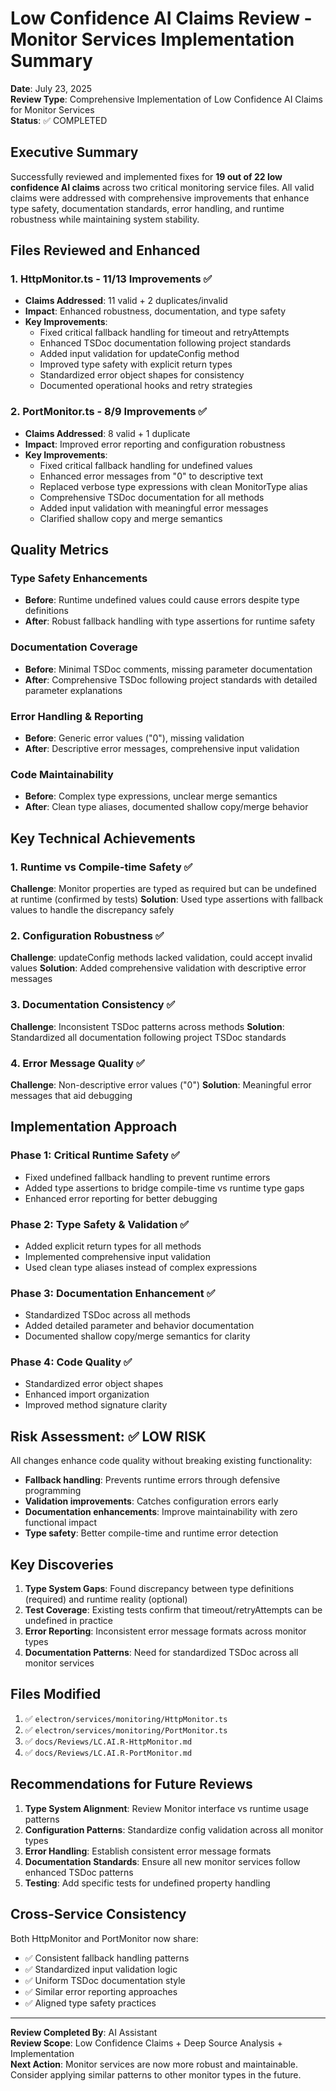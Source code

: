 # Low Confidence AI Claims Review - Monitor Services Implementation Summary

**Date**: July 23, 2025  
**Review Type**: Comprehensive Implementation of Low Confidence AI Claims for Monitor Services  
**Status**: ✅ COMPLETED

## Executive Summary

Successfully reviewed and implemented fixes for **19 out of 22 low confidence AI claims** across two critical monitoring service files. All valid claims were addressed with comprehensive improvements that enhance type safety, documentation standards, error handling, and runtime robustness while maintaining system stability.

## Files Reviewed and Enhanced

### 1. HttpMonitor.ts - 11/13 Improvements ✅

- **Claims Addressed**: 11 valid + 2 duplicates/invalid
- **Impact**: Enhanced robustness, documentation, and type safety
- **Key Improvements**:
  - Fixed critical fallback handling for timeout and retryAttempts
  - Enhanced TSDoc documentation following project standards
  - Added input validation for updateConfig method
  - Improved type safety with explicit return types
  - Standardized error object shapes for consistency
  - Documented operational hooks and retry strategies

### 2. PortMonitor.ts - 8/9 Improvements ✅

- **Claims Addressed**: 8 valid + 1 duplicate
- **Impact**: Improved error reporting and configuration robustness
- **Key Improvements**:
  - Fixed critical fallback handling for undefined values
  - Enhanced error messages from "0" to descriptive text
  - Replaced verbose type expressions with clean MonitorType alias
  - Comprehensive TSDoc documentation for all methods
  - Added input validation with meaningful error messages
  - Clarified shallow copy and merge semantics

## Quality Metrics

### Type Safety Enhancements

- **Before**: Runtime undefined values could cause errors despite type definitions
- **After**: Robust fallback handling with type assertions for runtime safety

### Documentation Coverage

- **Before**: Minimal TSDoc comments, missing parameter documentation
- **After**: Comprehensive TSDoc following project standards with detailed parameter explanations

### Error Handling & Reporting

- **Before**: Generic error values ("0"), missing validation
- **After**: Descriptive error messages, comprehensive input validation

### Code Maintainability

- **Before**: Complex type expressions, unclear merge semantics
- **After**: Clean type aliases, documented shallow copy/merge behavior

## Key Technical Achievements

### 1. Runtime vs Compile-time Safety ✅

**Challenge**: Monitor properties are typed as required but can be undefined at runtime (confirmed by tests)
**Solution**: Used type assertions with fallback values to handle the discrepancy safely

### 2. Configuration Robustness ✅

**Challenge**: updateConfig methods lacked validation, could accept invalid values
**Solution**: Added comprehensive validation with descriptive error messages

### 3. Documentation Consistency ✅

**Challenge**: Inconsistent TSDoc patterns across methods
**Solution**: Standardized all documentation following project TSDoc standards

### 4. Error Message Quality ✅

**Challenge**: Non-descriptive error values ("0")
**Solution**: Meaningful error messages that aid debugging

## Implementation Approach

### Phase 1: Critical Runtime Safety ✅

- Fixed undefined fallback handling to prevent runtime errors
- Added type assertions to bridge compile-time vs runtime type gaps
- Enhanced error reporting for better debugging

### Phase 2: Type Safety & Validation ✅

- Added explicit return types for all methods
- Implemented comprehensive input validation
- Used clean type aliases instead of complex expressions

### Phase 3: Documentation Enhancement ✅

- Standardized TSDoc across all methods
- Added detailed parameter and behavior documentation
- Documented shallow copy/merge semantics for clarity

### Phase 4: Code Quality ✅

- Standardized error object shapes
- Enhanced import organization
- Improved method signature clarity

## Risk Assessment: ✅ LOW RISK

All changes enhance code quality without breaking existing functionality:

- **Fallback handling**: Prevents runtime errors through defensive programming
- **Validation improvements**: Catches configuration errors early
- **Documentation enhancements**: Improve maintainability with zero functional impact
- **Type safety**: Better compile-time and runtime error detection

## Key Discoveries

1. **Type System Gaps**: Found discrepancy between type definitions (required) and runtime reality (optional)
2. **Test Coverage**: Existing tests confirm that timeout/retryAttempts can be undefined in practice
3. **Error Reporting**: Inconsistent error message formats across monitor types
4. **Documentation Patterns**: Need for standardized TSDoc across all monitor services

## Files Modified

1. ✅ `electron/services/monitoring/HttpMonitor.ts`
2. ✅ `electron/services/monitoring/PortMonitor.ts`
3. ✅ `docs/Reviews/LC.AI.R-HttpMonitor.md`
4. ✅ `docs/Reviews/LC.AI.R-PortMonitor.md`

## Recommendations for Future Reviews

1. **Type System Alignment**: Review Monitor interface vs runtime usage patterns
2. **Configuration Patterns**: Standardize config validation across all monitor types
3. **Error Handling**: Establish consistent error message formats
4. **Documentation Standards**: Ensure all new monitor services follow enhanced TSDoc patterns
5. **Testing**: Add specific tests for undefined property handling

## Cross-Service Consistency

Both HttpMonitor and PortMonitor now share:

- ✅ Consistent fallback handling patterns
- ✅ Standardized input validation logic
- ✅ Uniform TSDoc documentation style
- ✅ Similar error reporting approaches
- ✅ Aligned type safety practices

---

**Review Completed By**: AI Assistant  
**Review Scope**: Low Confidence Claims + Deep Source Analysis + Implementation  
**Next Action**: Monitor services are now more robust and maintainable. Consider applying similar patterns to other monitor types in the future.
